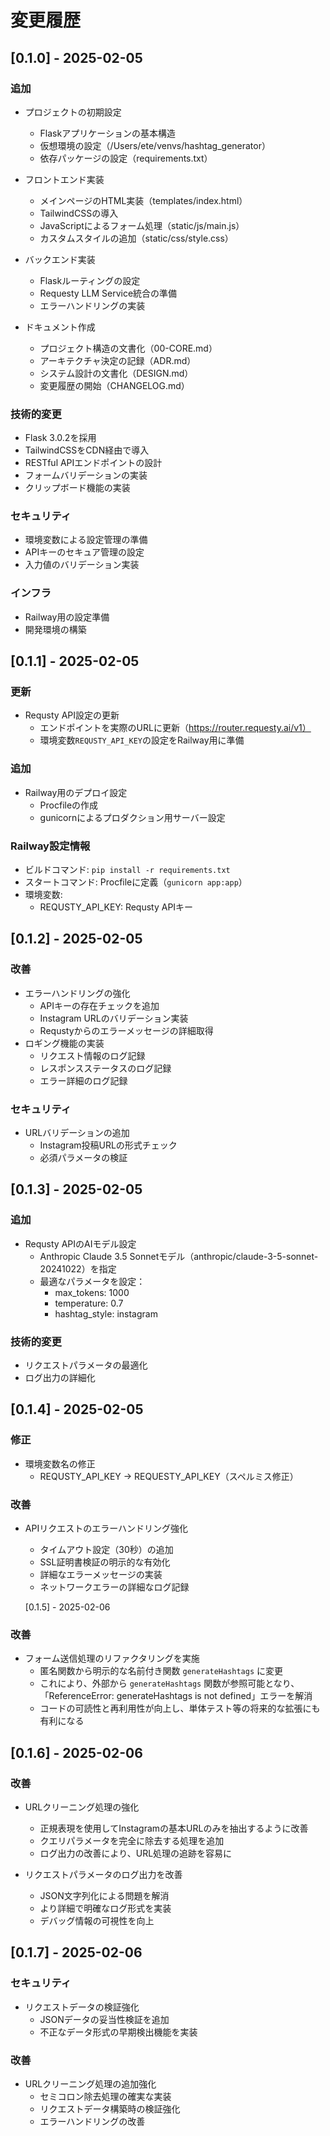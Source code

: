 # 変更履歴

## [0.1.0] - 2025-02-05

### 追加
- プロジェクトの初期設定
  - Flaskアプリケーションの基本構造
  - 仮想環境の設定（/Users/ete/venvs/hashtag_generator）
  - 依存パッケージの設定（requirements.txt）

- フロントエンド実装
  - メインページのHTML実装（templates/index.html）
  - TailwindCSSの導入
  - JavaScriptによるフォーム処理（static/js/main.js）
  - カスタムスタイルの追加（static/css/style.css）

- バックエンド実装
  - Flaskルーティングの設定
  - Requesty LLM Service統合の準備
  - エラーハンドリングの実装

- ドキュメント作成
  - プロジェクト構造の文書化（00-CORE.md）
  - アーキテクチャ決定の記録（ADR.md）
  - システム設計の文書化（DESIGN.md）
  - 変更履歴の開始（CHANGELOG.md）

### 技術的変更
- Flask 3.0.2を採用
- TailwindCSSをCDN経由で導入
- RESTful APIエンドポイントの設計
- フォームバリデーションの実装
- クリップボード機能の実装

### セキュリティ
- 環境変数による設定管理の準備
- APIキーのセキュア管理の設定
- 入力値のバリデーション実装

### インフラ
- Railway用の設定準備
- 開発環境の構築

## [0.1.1] - 2025-02-05

### 更新
- Requsty API設定の更新
  - エンドポイントを実際のURLに更新（https://router.requesty.ai/v1）
  - 環境変数`REQUSTY_API_KEY`の設定をRailway用に準備

### 追加
- Railway用のデプロイ設定
  - Procfileの作成
  - gunicornによるプロダクション用サーバー設定

### Railway設定情報
- ビルドコマンド: `pip install -r requirements.txt`
- スタートコマンド: Procfileに定義（`gunicorn app:app`）
- 環境変数:
  - REQUSTY_API_KEY: Requsty APIキー

## [0.1.2] - 2025-02-05

### 改善
- エラーハンドリングの強化
  - APIキーの存在チェックを追加
  - Instagram URLのバリデーション実装
  - Requstyからのエラーメッセージの詳細取得
- ロギング機能の実装
  - リクエスト情報のログ記録
  - レスポンスステータスのログ記録
  - エラー詳細のログ記録

### セキュリティ
- URLバリデーションの追加
  - Instagram投稿URLの形式チェック
  - 必須パラメータの検証

## [0.1.3] - 2025-02-05

### 追加
- Requsty APIのAIモデル設定
  - Anthropic Claude 3.5 Sonnetモデル（anthropic/claude-3-5-sonnet-20241022）を指定
  - 最適なパラメータを設定：
    * max_tokens: 1000
    * temperature: 0.7
    * hashtag_style: instagram

### 技術的変更
- リクエストパラメータの最適化
- ログ出力の詳細化

## [0.1.4] - 2025-02-05

### 修正
- 環境変数名の修正
  - REQUSTY_API_KEY → REQUESTY_API_KEY（スペルミス修正）

### 改善
- APIリクエストのエラーハンドリング強化
  - タイムアウト設定（30秒）の追加
  - SSL証明書検証の明示的な有効化
  - 詳細なエラーメッセージの実装
  - ネットワークエラーの詳細なログ記録

  [0.1.5] - 2025-02-06
### 改善
- フォーム送信処理のリファクタリングを実施
  - 匿名関数から明示的な名前付き関数 `generateHashtags` に変更
  - これにより、外部から `generateHashtags` 関数が参照可能となり、「ReferenceError: generateHashtags is not defined」エラーを解消
  - コードの可読性と再利用性が向上し、単体テスト等の将来的な拡張にも有利になる

## [0.1.6] - 2025-02-06
### 改善
- URLクリーニング処理の強化
  - 正規表現を使用してInstagramの基本URLのみを抽出するように改善
  - クエリパラメータを完全に除去する処理を追加
  - ログ出力の改善により、URL処理の追跡を容易に

- リクエストパラメータのログ出力を改善
  - JSON文字列化による問題を解消
  - より詳細で明確なログ形式を実装
  - デバッグ情報の可視性を向上

## [0.1.7] - 2025-02-06
### セキュリティ
- リクエストデータの検証強化
  - JSONデータの妥当性検証を追加
  - 不正なデータ形式の早期検出機能を実装

### 改善
- URLクリーニング処理の追加強化
  - セミコロン除去処理の確実な実装
  - リクエストデータ構築時の検証強化
  - エラーハンドリングの改善